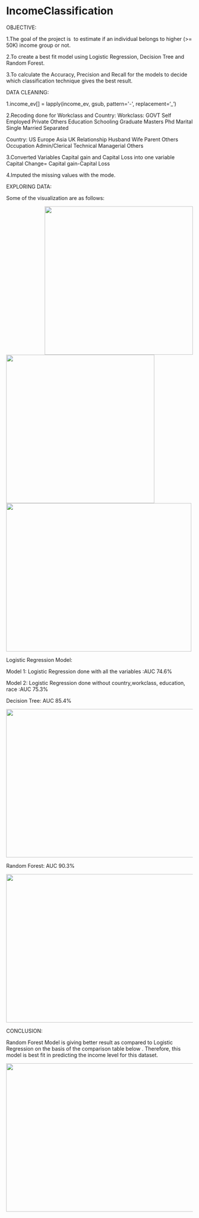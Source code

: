 # IncomeClassification

OBJECTIVE:

1.The goal of the project is  to estimate if an individual belongs to higher (>= 50K) income group or not. 

2.To create a best fit model using Logistic Regression, Decision Tree and Random Forest.

3.To calculate the Accuracy, Precision and Recall for the models to decide which classification technique gives the best result.

DATA CLEANING:

1.income_ev[] = lapply(income_ev, gsub, pattern='-', replacement=‘_’)

2.Recoding done for Workclass and Country:
Workclass: 
 GOVT
 Self Employed
 Private
 Others
Education
Schooling
Graduate
Masters
Phd
Marital
Single
Married
Separated

Country: 
 US
 Europe
 Asia
 UK
Relationship
Husband
Wife
Parent
Others
Occupation
Admin/Clerical
Technical
Managerial
Others

3.Converted Variables Capital gain and Capital Loss into one variable 
     Capital Change= Capital gain-Capital Loss

4.Imputed the missing values with the mode.

EXPLORING DATA:

Some of the visualization are as follows:

 <img src="https://user-images.githubusercontent.com/99994988/154979744-47b6c2bc-f8b2-448b-ba8a-f0414634a979.png" width="400" height="400" align="right">
 
 <img src="https://user-images.githubusercontent.com/99994988/154981402-87aba7ba-dfe7-40de-a17c-839d29fcf0cf.png" width="400" height="400">

<img src="https://user-images.githubusercontent.com/99994988/154984089-3f046b11-509e-4b0c-9465-8f903d0f58d1.png" width="500" height="400">

Logistic Regression Model:

Model 1: Logistic Regression done with all the variables  :AUC 74.6%

Model 2: Logistic Regression done without country,workclass, education, race :AUC 75.3%

Decision Tree: AUC 85.4%

<img src="https://user-images.githubusercontent.com/99994988/154985156-c9316129-2fc2-4b01-9298-69ebc15ea179.png" width="700" height="400">

Random Forest: AUC 90.3%

<img src="https://user-images.githubusercontent.com/99994988/154989864-074b2c40-3a3c-480f-86f4-64b5ec2b0f3b.png" width="700" height="400">


CONCLUSION:

Random Forest Model is giving better result as compared to Logistic Regression on the basis of the comparison table below . Therefore, this model is best fit in predicting the income level for this dataset.




<img src="https://user-images.githubusercontent.com/99994988/154990132-8165737a-6410-4be8-a6ed-6816a795502e.png" width="700" height="400">


